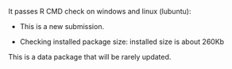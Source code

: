 It passes R CMD check on windows and linux (lubuntu):

* This is a new submission.

* Checking installed package size:
  installed size is about 260Kb
 
 This is a data package that will be rarely updated.
